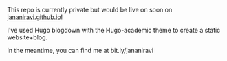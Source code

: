 This repo is currently private but would be live on soon on [jananiravi.github.io](jananiravi.github.io)!

I've used Hugo blogdown with the Hugo-academic theme to create a static website+blog.

In the meantime, you can find me at bit.ly/jananiravi
